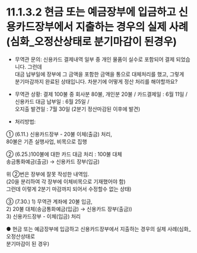 11.1.3.2 현금 또는 예금장부에 입금하고 신용카드장부에서 지출하는 경우의 실제 사례(심화\_오정산상태로 분기마감이 된경우)
=======================================================================

- 무역관 문의: 신용카드 결제내역 일부 중 개인 물품이 실수로 포함되어 결제 되었습니다. 그런데  
대금 납부일에 장부에 그 금액을 포함한 금액을 통으로 대체처리를 했고, 그렇게  
분기마감까지 완료된 상태입니다. 차분기에 어떻게 정산 처리를 해야할까요?

  

- 무역관 상황: 결제 100불 중 회사분 80불, 개인분 20불 / 카드결제일 : 6월 11일 / 신용카드 대금 납부일 : 6월 25일 /  
오지출 발견일 : 7월 30일 (2분기 정산마감된 이후에 발견)

  

- 처리방법:

  

① (6.11.) 신용카드장부 - 20불 이체(출금) 처리,  
80불은 기존 실행사업, 비목으로 집행

② (6.25.)100불에 대한 카드 대금 처리 : 100불 대체  
송금통화예금(출금) → 신용카드 장부(입금)

위 ②번은 장부에 잘못 작성한 내역임.  
(20을 분리하여 각 장부에 이체비목으로 기재했어야 함)  
그런데 이렇게 2분기 마감까지 되어서 수정할수 없는 상태)

③ (7.30.) 1) 무역관 계좌에 20불 입금,  
2) 20불 대체(송금통화예금(입금) → 신용카드 장부(출금))  
3) 신용카드장부 - 이체(입금) 처리

● 현금 또는 예금장부에 입금하고 신용카드장부에서 지출하는 경우의 실제 사례(심화\_오정산상태로  
분기마감이 된 경우)